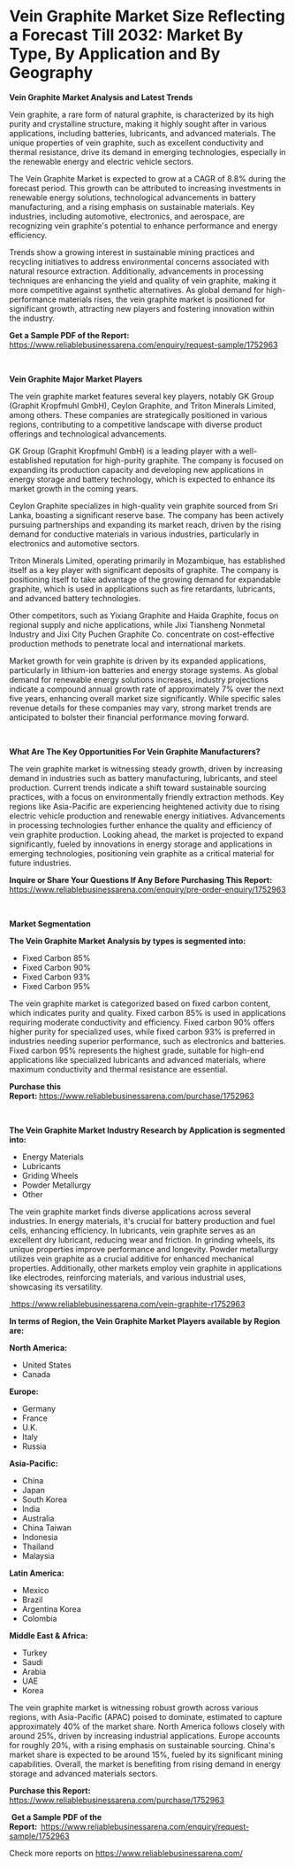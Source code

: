 <p><h1>Vein Graphite Market Size Reflecting a Forecast Till 2032: Market By Type, By Application and By Geography</h1></p><p><strong>Vein Graphite Market Analysis and Latest Trends</strong></p>
<p><p>Vein graphite, a rare form of natural graphite, is characterized by its high purity and crystalline structure, making it highly sought after in various applications, including batteries, lubricants, and advanced materials. The unique properties of vein graphite, such as excellent conductivity and thermal resistance, drive its demand in emerging technologies, especially in the renewable energy and electric vehicle sectors.</p><p>The Vein Graphite Market is expected to grow at a CAGR of 8.8% during the forecast period. This growth can be attributed to increasing investments in renewable energy solutions, technological advancements in battery manufacturing, and a rising emphasis on sustainable materials. Key industries, including automotive, electronics, and aerospace, are recognizing vein graphite's potential to enhance performance and energy efficiency.</p><p>Trends show a growing interest in sustainable mining practices and recycling initiatives to address environmental concerns associated with natural resource extraction. Additionally, advancements in processing techniques are enhancing the yield and quality of vein graphite, making it more competitive against synthetic alternatives. As global demand for high-performance materials rises, the vein graphite market is positioned for significant growth, attracting new players and fostering innovation within the industry.</p></p>
<p><strong>Get a Sample PDF of the Report:&nbsp;</strong> <a href="https://www.reliablebusinessarena.com/enquiry/request-sample/1752963?utm_campaign=1891&utm_medium=2&utm_source=Github&utm_content=ia&utm_term=30012025&utm_id=vein-graphite">https://www.reliablebusinessarena.com/enquiry/request-sample/1752963</a></p>
<p>&nbsp;</p>
<p><strong>Vein Graphite Major Market Players</strong></p>
<p><p>The vein graphite market features several key players, notably GK Group (Graphit Kropfmuhl GmbH), Ceylon Graphite, and Triton Minerals Limited, among others. These companies are strategically positioned in various regions, contributing to a competitive landscape with diverse product offerings and technological advancements.</p><p>GK Group (Graphit Kropfmuhl GmbH) is a leading player with a well-established reputation for high-purity graphite. The company is focused on expanding its production capacity and developing new applications in energy storage and battery technology, which is expected to enhance its market growth in the coming years.</p><p>Ceylon Graphite specializes in high-quality vein graphite sourced from Sri Lanka, boasting a significant reserve base. The company has been actively pursuing partnerships and expanding its market reach, driven by the rising demand for conductive materials in various industries, particularly in electronics and automotive sectors.</p><p>Triton Minerals Limited, operating primarily in Mozambique, has established itself as a key player with significant deposits of graphite. The company is positioning itself to take advantage of the growing demand for expandable graphite, which is used in applications such as fire retardants, lubricants, and advanced battery technologies.</p><p>Other competitors, such as Yixiang Graphite and Haida Graphite, focus on regional supply and niche applications, while Jixi Tiansheng Nonmetal Industry and Jixi City Puchen Graphite Co. concentrate on cost-effective production methods to penetrate local and international markets.</p><p>Market growth for vein graphite is driven by its expanded applications, particularly in lithium-ion batteries and energy storage systems. As global demand for renewable energy solutions increases, industry projections indicate a compound annual growth rate of approximately 7% over the next five years, enhancing overall market size significantly. While specific sales revenue details for these companies may vary, strong market trends are anticipated to bolster their financial performance moving forward.</p></p>
<p>&nbsp;</p>
<p><strong>What Are The Key Opportunities For Vein Graphite Manufacturers?</strong></p>
<p><p>The vein graphite market is witnessing steady growth, driven by increasing demand in industries such as battery manufacturing, lubricants, and steel production. Current trends indicate a shift toward sustainable sourcing practices, with a focus on environmentally friendly extraction methods. Key regions like Asia-Pacific are experiencing heightened activity due to rising electric vehicle production and renewable energy initiatives. Advancements in processing technologies further enhance the quality and efficiency of vein graphite production. Looking ahead, the market is projected to expand significantly, fueled by innovations in energy storage and applications in emerging technologies, positioning vein graphite as a critical material for future industries.</p></p>
<p><strong>Inquire or Share Your Questions If Any Before Purchasing This Report:</strong> <a href="https://www.reliablebusinessarena.com/enquiry/pre-order-enquiry/1752963?utm_campaign=1891&utm_medium=2&utm_source=Github&utm_content=ia&utm_term=30012025&utm_id=vein-graphite">https://www.reliablebusinessarena.com/enquiry/pre-order-enquiry/1752963</a></p>
<p>&nbsp;</p>
<p><strong>Market Segmentation</strong></p>
<p><strong>The Vein Graphite Market Analysis by types is segmented into:</strong></p>
<p><ul><li>Fixed Carbon 85%</li><li>Fixed Carbon 90%</li><li>Fixed Carbon 93%</li><li>Fixed Carbon 95%</li></ul></p>
<p><p>The vein graphite market is categorized based on fixed carbon content, which indicates purity and quality. Fixed carbon 85% is used in applications requiring moderate conductivity and efficiency. Fixed carbon 90% offers higher purity for specialized uses, while fixed carbon 93% is preferred in industries needing superior performance, such as electronics and batteries. Fixed carbon 95% represents the highest grade, suitable for high-end applications like specialized lubricants and advanced materials, where maximum conductivity and thermal resistance are essential.</p></p>
<p><strong>Purchase this Report:&nbsp;</strong><a href="https://www.reliablebusinessarena.com/purchase/1752963?utm_campaign=1891&utm_medium=2&utm_source=Github&utm_content=ia&utm_term=30012025&utm_id=vein-graphite">https://www.reliablebusinessarena.com/purchase/1752963</a></p>
<p>&nbsp;</p>
<p><strong>The Vein Graphite Market Industry Research by Application is segmented into:</strong></p>
<p><ul><li>Energy Materials</li><li>Lubricants</li><li>Griding Wheels</li><li>Powder Metallurgy</li><li>Other</li></ul></p>
<p><p>The vein graphite market finds diverse applications across several industries. In energy materials, it's crucial for battery production and fuel cells, enhancing efficiency. In lubricants, vein graphite serves as an excellent dry lubricant, reducing wear and friction. In grinding wheels, its unique properties improve performance and longevity. Powder metallurgy utilizes vein graphite as a crucial additive for enhanced mechanical properties. Additionally, other markets employ vein graphite in applications like electrodes, reinforcing materials, and various industrial uses, showcasing its versatility.</p></p>
<p><a href="https://www.reliablebusinessarena.com/vein-graphite-r1752963?utm_campaign=1891&utm_medium=2&utm_source=Github&utm_content=ia&utm_term=30012025&utm_id=vein-graphite">&nbsp;https://www.reliablebusinessarena.com/vein-graphite-r1752963</a></p>
<p><strong>In terms of Region, the Vein Graphite Market Players available by Region are:</strong></p>
<p>
    <p> <strong> North America: </strong>
        <ul>
            <li>United States</li>
            <li>Canada</li>
        </ul>
        </p> 
    <p> <strong> Europe: </strong>
        <ul>
            <li>Germany</li>
            <li>France</li>
            <li>U.K.</li>
            <li>Italy</li>
            <li>Russia</li>
        </ul>
        </p> 
    <p> <strong> Asia-Pacific: </strong>
        <ul>
            <li>China</li>
            <li>Japan</li>
            <li>South Korea</li>
            <li>India</li>
            <li>Australia</li>
            <li>China Taiwan</li>
            <li>Indonesia</li>
            <li>Thailand</li>
            <li>Malaysia</li>
        </ul>
        </p> 
    <p> <strong> Latin America: </strong>
        <ul>
            <li>Mexico</li>
            <li>Brazil</li>
            <li>Argentina Korea</li>
            <li>Colombia</li>
        </ul>
        </p> 
    <p> <strong> Middle East & Africa: </strong>
        <ul>
            <li>Turkey</li>
            <li>Saudi</li>
            <li>Arabia</li>
            <li>UAE</li>
            <li>Korea</li>
        </ul>
    </p>
    </p>
<p><p>The vein graphite market is witnessing robust growth across various regions, with Asia-Pacific (APAC) poised to dominate, estimated to capture approximately 40% of the market share. North America follows closely with around 25%, driven by increasing industrial applications. Europe accounts for roughly 20%, with a rising emphasis on sustainable sourcing. China's market share is expected to be around 15%, fueled by its significant mining capabilities. Overall, the market is benefiting from rising demand in energy storage and advanced materials sectors.</p></p>
<p><strong>Purchase this Report: </strong><a href="https://www.reliablebusinessarena.com/purchase/1752963?utm_campaign=1891&utm_medium=2&utm_source=Github&utm_content=ia&utm_term=30012025&utm_id=vein-graphite">https://www.reliablebusinessarena.com/purchase/1752963</a></p>
<p>&nbsp;<strong>Get a Sample PDF of the Report:&nbsp;&nbsp;</strong><a href="https://www.reliablebusinessarena.com/enquiry/request-sample/1752963?utm_campaign=1891&utm_medium=2&utm_source=Github&utm_content=ia&utm_term=30012025&utm_id=vein-graphite">https://www.reliablebusinessarena.com/enquiry/request-sample/1752963</a></p>
<p><strong></strong></p>
<p>Check more reports on <a href="https://www.reliablebusinessarena.com/?utm_campaign=1891&utm_medium=2&utm_source=Github&utm_content=ia&utm_term=30012025&utm_id=vein-graphite">https://www.reliablebusinessarena.com/</a></p>